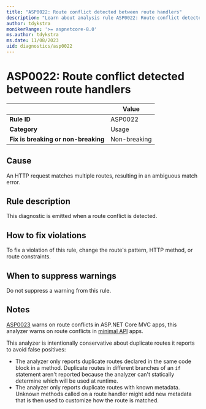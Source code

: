 ```yaml
---
title: "ASP0022: Route conflict detected between route handlers"
description: "Learn about analysis rule ASP0022: Route conflict detected between route handlers"
author: tdykstra
monikerRange: '>= aspnetcore-8.0'
ms.author: tdykstra
ms.date: 11/08/2023
uid: diagnostics/asp0022
---
```

# ASP0022: Route conflict detected between route handlers

| | Value |
|-|-|
| **Rule ID** |ASP0022|
| **Category** |Usage|
| **Fix is breaking or non-breaking** |Non-breaking|

## Cause

An HTTP request matches multiple routes, resulting in an ambiguous match error.

## Rule description

This diagnostic is emitted when a route conflict is detected.

## How to fix violations

To fix a violation of this rule, change the route's pattern, HTTP method, or route constraints.

## When to suppress warnings

Do not suppress a warning from this rule.

## Notes

[ASP0023](xref:diagnostics/asp0023) warns on route conflicts in ASP.NET Core MVC apps, this analyzer warns on route conflicts in [minimal API](xref:fundamentals/apis) apps.

This analyzer is intentionally conservative about duplicate routes it reports to avoid false positives:

* The analyzer only reports duplicate routes declared in the same code block in a method. Duplicate routes in different branches of an `if` statement aren't reported because the analyzer can't statically determine which will be used at runtime.
* The analyzer only reports duplicate routes with known metadata. Unknown methods called on a route handler might add new metadata that is then used to customize how the route is matched.


